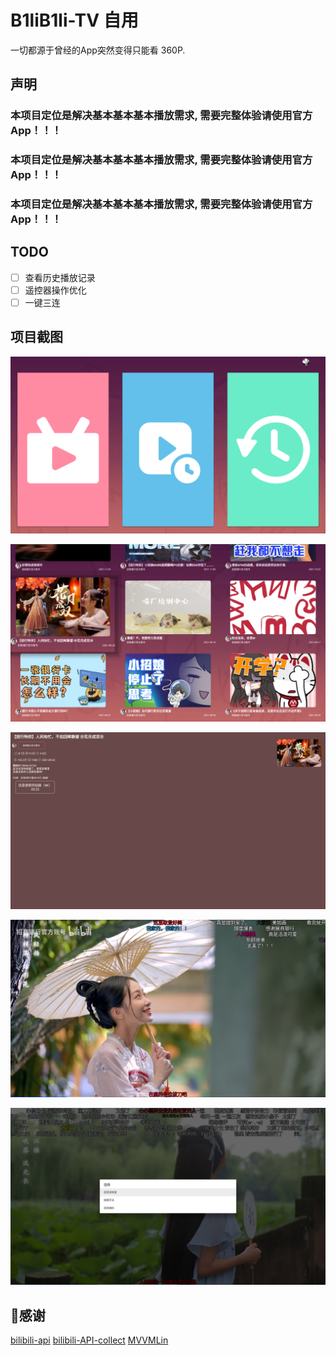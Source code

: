 # B1liB1li-TV 自用

一切都源于曾经的App突然变得只能看 360P.

## 声明

### 本项目定位是解决基本基本基本播放需求, 需要完整体验请使用官方App！！！
### 本项目定位是解决基本基本基本播放需求, 需要完整体验请使用官方App！！！
### 本项目定位是解决基本基本基本播放需求, 需要完整体验请使用官方App！！！

## TODO

* [ ] 查看历史播放记录
* [ ] 遥控器操作优化
* [ ] 一键三连

## 项目截图

![首页](https://raw.githubusercontent.com/log2c/B1liB1li-TV/main/screenshots/Screenshot_home.png)

![动态](https://raw.githubusercontent.com/log2c/B1liB1li-TV/main/screenshots/Screenshot_feed.png)

![详情页](https://raw.githubusercontent.com/log2c/B1liB1li-TV/main/screenshots/Screenshot_detail.png)

![播放页](https://raw.githubusercontent.com/log2c/B1liB1li-TV/main/screenshots/Screenshot_play.png)

![设置](https://raw.githubusercontent.com/log2c/B1liB1li-TV/main/screenshots/Screenshot_setting.png)



## 🙏感谢

[bilibili-api](https://github.com/Nemo2011/bilibili-api)
[bilibili-API-collect](https://github.com/SocialSisterYi/bilibili-API-collect)
[MVVMLin](https://github.com/AleynP/MVVMLin)
